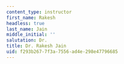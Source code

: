 ```yaml
---
content_type: instructor
first_name: Rakesh
headless: true
last_name: Jain
middle_initial: ''
salutation: Dr.
title: Dr. Rakesh Jain
uid: f293b267-7f3a-7556-ad4e-298e47796685
---
```

